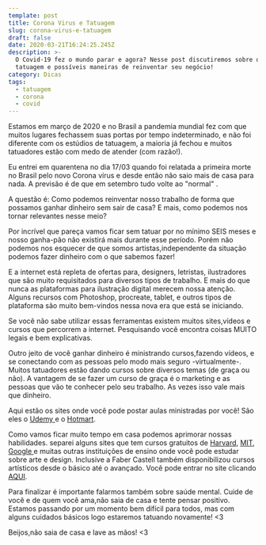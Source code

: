 ```yaml
---
template: post
title: Corona Virus e Tatuagem
slug: corona-virus-e-tatuagem
draft: false
date: 2020-03-21T16:24:25.245Z
description: >-
  O Covid-19 fez o mundo parar e agora? Nesse post discutiremos sobre o mundo da
  tatuagem e possíveis maneiras de reinventar seu negócio! 
category: Dicas
tags:
  - tatuagem
  - corona
  - covid
---
```

Estamos em março de 2020 e no Brasil a pandemia mundial fez com que muitos lugares fechassem suas portas por tempo indeterminado, e não foi diferente com os estúdios de tatuagem, a maioria já fechou e muitos tatuadores estão com medo de atender (com razão!).

Eu entrei em quarentena no dia 17/03 quando foi relatada a primeira morte no Brasil pelo novo Corona vírus e desde então não saio mais de casa para nada. A previsão é de que em setembro tudo volte ao "normal" .

A questão é: Como podemos reinventar nosso trabalho de forma que possamos ganhar dinheiro sem sair de casa? E mais, como podemos nos tornar relevantes nesse meio? 

Por incrível que pareça vamos ficar sem tatuar por no mínimo SEIS meses  e nosso ganha-pão não existirá mais durante esse período. Porém não podemos nos esquecer de que somos artistas,independente da situação podemos fazer dinheiro com o que sabemos fazer!

 E a internet está repleta de ofertas para, designers, letristas, ilustradores que são muito requisitados para diversos tipos de trabalho. E mais do que nunca as plataformas para ilustração digital merecem nossa atenção. Alguns recursos com Photoshop, procreate, tablet, e outros tipos de plataforma são muito bem-vindos nessa nova era que está se iniciando. 

Se você não sabe utilizar essas ferramentas existem muitos sites,vídeos e cursos que percorrem a internet. Pesquisando você encontra coisas MUITO legais e bem explicativas.

Outro jeito de você ganhar dinheiro é ministrando cursos,fazendo vídeos, e se conectando com as pessoas pelo modo mais seguro -virtualmente-. Muitos tatuadores estão dando cursos sobre diversos temas (de graça ou não). A vantagem de se fazer um curso de graça é o marketing e as pessoas que vão te conhecer pelo seu trabalho. As vezes isso vale mais que dinheiro.  

Aqui estão os sites onde você pode postar aulas ministradas por você! São eles o [Udemy ](https://www.udemy.com/)e o [Hotmart](https://www.hotmart.com/pt-BR).

Como vamos ficar muito tempo em casa podemos aprimorar nossas habilidades. separei alguns sites que tem cursos gratuitos de [Harvard](https://www.edx.org/), [MIT](https://academicearth.org/), [Google ](https://www.coursera.org/)e muitas outras instituições de ensino onde você pode estudar sobre arte e design. Inclusive a Faber Castell também disponibilizou cursos artísticos desde o básico até o avançado. Você pode entrar no site clicando [AQUI](https://cursos.faber-castell.com.br/combos/combo-numero-emcasacomfabercastell?utm_source=instabio&utm_campaign=faberemcasa&utm_content=link).

Para finalizar é importante falarmos também sobre saúde mental. Cuide de você e de quem você ama,não saia de casa e tente pensar positivo. Estamos passando por um momento bem difícil para todos, mas com alguns cuidados básicos logo estaremos tatuando novamente! <3 

Beijos,não saia de casa e lave as mãos! <3
